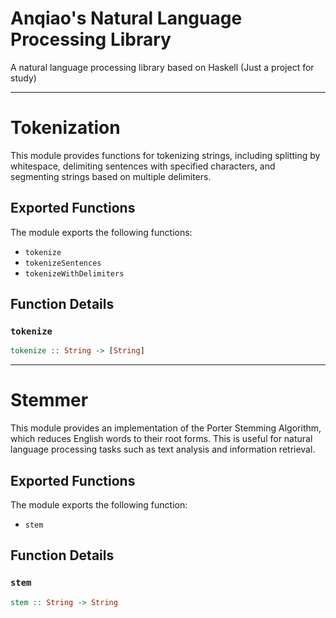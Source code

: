 # Anqiao's Natural Language Processing Library
A natural language processing library based on Haskell (Just a project for study)
<hr>

# Tokenization

This module provides functions for tokenizing strings, including splitting by whitespace, delimiting sentences with specified characters, and segmenting strings based on multiple delimiters.

## Exported Functions

The module exports the following functions:

- `tokenize`
- `tokenizeSentences`
- `tokenizeWithDelimiters`

## Function Details

### `tokenize`

```haskell
tokenize :: String -> [String]
```

<hr>

# Stemmer

This module provides an implementation of the Porter Stemming Algorithm, which reduces English words to their root forms. This is useful for natural language processing tasks such as text analysis and information retrieval.

## Exported Functions

The module exports the following function:

- `stem`

## Function Details

### `stem`

```haskell
stem :: String -> String

